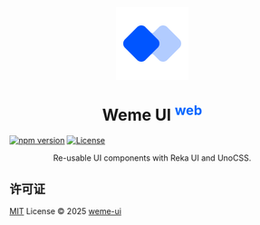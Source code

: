 <p align="center">
  <img align="center" src="https://raw.githubusercontent.com/moujinet/assets/main/weme-ui/png/weme-128-duotone.png" height="128" />
  <h1 align="center">
    Weme UI <sup style="color: #06f">web</sup>
  </h1>
</p>

[![npm version][npm-version-src]][npm-version-href]
[![License][license-src]][license-href]

<p align="center">
  Re-usable UI components with Reka UI and UnoCSS.
</p>

## 许可证

[MIT][license-href] License © 2025 [weme-ui][github-href]

[npm-version-src]: https://img.shields.io/npm/v/@weme-ui/weme-ui?style=flat&colorA=1d2129&colorB=1d2129
[npm-version-href]: https://npmjs.com/package/@weme-uiweme-ui/
[license-src]: https://img.shields.io/github/license/@weme-ui/weme-ui.svg?style=flat&colorA=1d2129&colorB=1d2129
[license-href]: https://github.com/weme-ui/weme-ui/blob/main/LICENSE
[github-href]: https://github.com/weme-ui/weme-ui